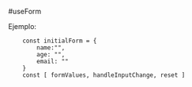 #useForm

Ejemplo:
```
    const initialForm = {
        name:"",
        age: "",
        email: ""
    }
    const [ formValues, handleInputChange, reset ]
```